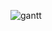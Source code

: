 ![gantt](https://user-images.githubusercontent.com/61224886/85031367-41270900-b187-11ea-98f1-5f20ea4513bc.png)
